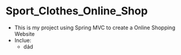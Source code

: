 # Sport_Clothes_Online_Shop
- This is my project using Spring MVC to create a Online Shopping Website
- Inclue:
  - dád
